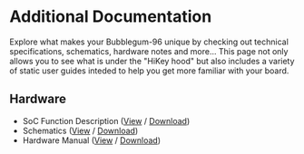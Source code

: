 # Additional Documentation

Explore what makes your Bubblegum-96 unique by checking out technical specifications, schematics, hardware notes and more... This page not only allows you to see what is under the "HiKey hood" but also includes a variety of static user guides inteded to help you get more familiar with your board.

## Hardware

- SoC Function Description ([View](https://github.com/96boards/documentation/blob/master/ConsumerEdition/Bubblegum-96/AdditionalDocs/SoC_bubblegum96.pdf) / [Download](https://github.com/96boards/documentation/raw/master/ConsumerEdition/Bubblegum-96/AdditionalDocs/SoC_bubblegum96.pdf))
- Schematics ([View](https://github.com/96boards/documentation/blob/master/ConsumerEdition/Bubblegum-96/AdditionalDocs/bubblegum-96_Schematic_V1.0.pdf) / [Download](https://github.com/96boards/documentation/raw/master/ConsumerEdition/Bubblegum-96/AdditionalDocs/bubblegum-96_Schematic_V1.0.pdf))
- Hardware Manual ([View](https://github.com/96boards/documentation/blob/master/ConsumerEdition/Bubblegum-96/AdditionalDocs/HardwareManual_Bubblegum96.pdf) / [Download](https://github.com/96boards/documentation/raw/master/ConsumerEdition/Bubblegum-96/AdditionalDocs/HardwareManual_Bubblegum96.pdf))
